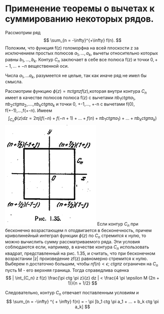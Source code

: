 # Применение теоремы о вычетах к суммированию некоторых рядов.

Рассмотрим ряд
$$
    \sum_{n = -\infty}^{+\infty} f(n).
$$
Положим, что функция f(z) голоморфна на всей плоскости z за исключением простых полюсов $a_1, ..., a_k$, вычеты относительно которых равны $b_1,...,b_k$. Контур $C_n$ заключает в себе все полюса f(z) и точки $0, +-1,...+-n$ вещественной оси.

Числа $a_1,...a_k$, разумеется не целые, так как иначе ряд не имел бы смысла.

Рассмотрим функцию $\phi(z) = \pi ctg \pi z f(z)$,которая внутри контура $C_n$ имеет в качестве полюсов полюса f(z) с вычетами $\pi b_1 ctg \pi a_1$,
$\pi b_2 ctg \pi a_2$,....,$\pi b_k ctg \pi a_k$ и точки 0, +-1,..., +-n c вычетами f(0), f(+-1),...,f(+-n). Имеем 
$$
\int_{C_n} \phi(z) dz = 2 \pi j ( f(-n) + f(-n +1) + ... + f(n) + \pi b_1 ctg \pi a_1 ) + ... + \pi b_k ctg \pi a_k )
$$
![](../../Картинки/Рис%201.35.png)
Если контур $C_n$ при бесконечно возрастающем n отодвигается в бесконечность, причем криволинейный интеграл функции $\phi(z)$ по $C_n$ стремится к нулю, то можно вычислить сумму рассматриваемого ряда. Эти условия соблюдаются если, например, в качестве контура $C_n$ использовать квадрат, представленный на рис. 1.35, и считать, что при бесконечном возрастании |z| произведение zf(z)
равномерно стремится к нулю.
Выберем n достаточно большим, чтобы $nf(n) < \epsilon$; $ctg \pi z$ ограничен на $C_n$ пусть M - его верхняя граница. Тогда справедлива оценка
$$
    | \int_{C_n} z f(z) \frac{\pi ctg \pi z}{z} dz | < \frac{4 \pi \epsilon M (2n + 1)}{n + 1/2}
$$

Следовательно, контур $C_n$ отвечает поставленным условиям и 
$$
    \sum_{n = -\infty} ^{ + \infty} f(n) = - \pi [b_1 ctg \pi a_1 + ... + b_k ctg \pi a_k]
$$